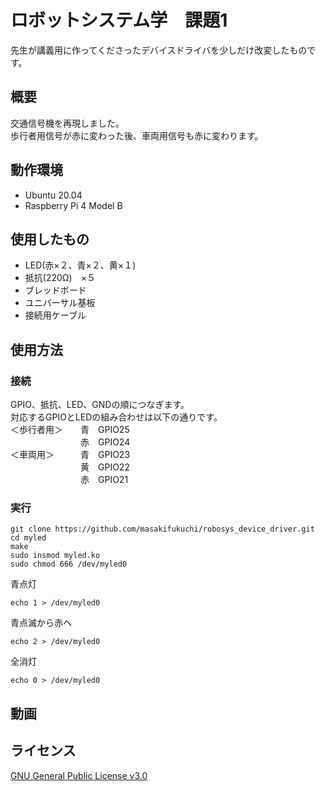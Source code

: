 # ロボットシステム学　課題1
先生が講義用に作ってくださったデバイスドライバを少しだけ改変したものです。
## 概要
交通信号機を再現しました。  
歩行者用信号が赤に変わった後、車両用信号も赤に変わります。
## 動作環境
- Ubuntu 20.04
- Raspberry Pi 4 Model B
## 使用したもの　
- LED(赤×２、青×２、黄×１)
- 抵抗(220Ω)　×５
- ブレッドボード
- ユニバーサル基板
- 接続用ケーブル

## 使用方法
### 接続
GPIO、抵抗、LED、GNDの順につなぎます。  
対応するGPIOとLEDの組み合わせは以下の通りです。  
＜歩行者用＞　　青　GPIO25  
　　　　　　　　赤　GPIO24  
＜車両用＞　　　青　GPIO23  
　　　　　　　　黄　GPIO22  
　　　　　　　　赤　GPIO21  
### 実行
```
git clone https://github.com/masakifukuchi/robosys_device_driver.git  
cd myled
make
sudo insmod myled.ko
sudo chmod 666 /dev/myled0
```
青点灯  
```
echo 1 > /dev/myled0
```
青点滅から赤へ  
```
echo 2 > /dev/myled0
```
全消灯  
```
echo 0 > /dev/myled0
```

## 動画
## ライセンス
[GNU General Public License v3.0](https://github.com/masakifukuchi/robosys_device_driver/blob/main/LICENSE)
